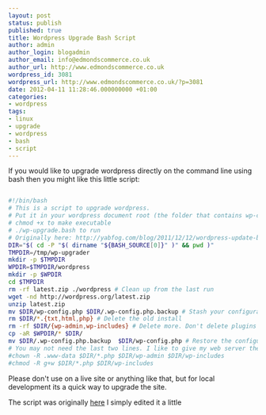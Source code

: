 ```yaml
---
layout: post
status: publish
published: true
title: Wordpress Upgrade Bash Script
author: admin
author_login: blogadmin
author_email: info@edmondscommerce.co.uk
author_url: http://www.edmondscommerce.co.uk
wordpress_id: 3081
wordpress_url: http://www.edmondscommerce.co.uk/?p=3081
date: 2012-04-11 11:28:46.000000000 +01:00
categories:
- wordpress
tags:
- linux
- upgrade
- wordpress
- bash
- script
---
```

If you would like to upgrade wordpress directly on the command line using bash then you might like this little script:

```bash

#!/bin/bash
# This is a script to upgrade wordpress.
# Put it in your wordpress document root (the folder that contains wp-config.php)
# chmod +x to make executable
# ./wp-upgrade.bash to run
# Originally here: http://yabfog.com/blog/2011/12/12/wordpress-update-bash-script
DIR="$( cd -P "$( dirname "${BASH_SOURCE[0]}" )" && pwd )"
TMPDIR=/tmp/wp-upgrader
mkdir -p $TMPDIR
WPDIR=$TMPDIR/wordpress
mkdir -p $WPDIR
cd $TMPDIR
rm -rf latest.zip ./wordpress # Clean up from the last run
wget -nd http://wordpress.org/latest.zip
unzip latest.zip
mv $DIR/wp-config.php $DIR/.wp-config.php.backup # Stash your configuration someplace safe
rm $DIR/*.{txt,html,php} # Delete the old install
rm -rf $DIR/{wp-admin,wp-includes} # Delete more. Don't delete plugins or themes.
cp -aR $WPDIR/* $DIR/
mv $DIR/.wp-config.php.backup  $DIR/wp-config.php # Restore the configuration
# You may not need the last two lines. I like to give my web server the ability to write files.
#chown -R .www-data $DIR/*.php $DIR/wp-admin $DIR/wp-includes
#chmod -R g+w $DIR/*.php $DIR/wp-includes

```

Please don't use on a live site or anything like that, but for local development its a quick way to upgrade the site.

The script was originally <a href="http://yabfog.com/blog/2011/12/12/wordpress-update-bash-script">here</a> I simply edited it a little
